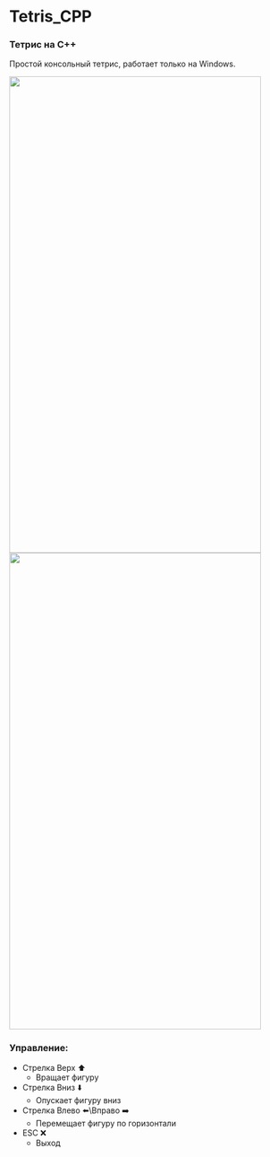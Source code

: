 # Tetris_CPP
### Тетрис на С++
 Простой консольный тетрис, работает только на Windows.
<div display="flex">
 <img src="https://user-images.githubusercontent.com/79314307/148915237-963eca14-3b55-45ca-849c-00ef38d871f2.png" width="450px" height = "850px">
 <img src="https://user-images.githubusercontent.com/79314307/148915151-0d72d513-026d-41eb-b994-4ee159d62dee.png" width="450px" height = "850px">
</div>

### Управление:
- Стрелка Верх :arrow_up:
  - Вращает фигуру 
- Стрелка Вниз :arrow_down:
  - Опускает фигуру вниз 
- Стрелка Влево :arrow_left:\Вправо :arrow_right:
  - Перемещает фигуру по горизонтали
- ESC :x:
  - Выход 

